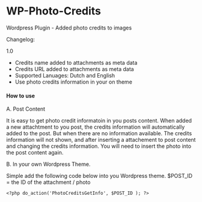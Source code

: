 # WP-Photo-Credits
Wordpress Plugin - Added photo credits to images

Changelog:

1.0
* Credits name added to attachments as meta data
* Credits URL added to attachments as meta data
* Supported Lanuages: Dutch and English
* Use photo credits information in your on theme

#### How to use

A. Post Content

It is easy to get photo credit informatoin in you posts content. When added a new attachtment to you post, the credits information will automatically added to the post. But when there are no information available. The credits information will not shown, and after inserting a attachement to post content and changing the credits information. You will need to insert the photo into the post content again.

B. In your own Wordpress Theme.

Simple add the following code below into you Wordpress theme. $POST_ID = the ID of the attachment / photo
```
<?php do_action('PhotoCreditsGetInfo', $POST_ID ); ?>
```
